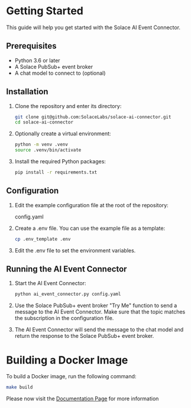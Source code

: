 # Getting Started

This guide will help you get started with the Solace AI Event Connector.

## Prerequisites

- Python 3.6 or later
- A Solace PubSub+ event broker
- A chat model to connect to (optional)

## Installation

1. Clone the repository and enter its directory:

    ```sh
    git clone git@github.com:SolaceLabs/solace-ai-connector.git
    cd solace-ai-connector
    ```
    
2. Optionally create a virtual environment:

    ```sh
    python -m venv .venv
    source .venv/bin/activate
    ```

3. Install the required Python packages:

    ```sh
    pip install -r requirements.txt
    ```

## Configuration

1. Edit the example configuration file at the root of the repository:

    config.yaml

2. Create a .env file. You can use the example file as a template:

    ```sh
    cp .env_template .env
    ```
    
3. Edit the .env file to set the environment variables.

## Running the AI Event Connector

1. Start the AI Event Connector:

    ```sh
    python ai_event_connector.py config.yaml
    ```

2. Use the Solace PubSub+ event broker "Try Me" function to send a message to the AI Event Connector. Make sure that the topic matches the subscription in the configuration file.

3. The AI Event Connector will send the message to the chat model and return the response to the Solace PubSub+ event broker.


# Building a Docker Image

To build a Docker image, run the following command:

```sh
make build
```

Please now visit the [Documentation Page](index.md) for more information
